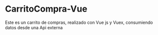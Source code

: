 # CarritoCompra-Vue
Este es un carrito de compras, realizado con Vue js y Vuex, consumiendo datos desde una Api externa
